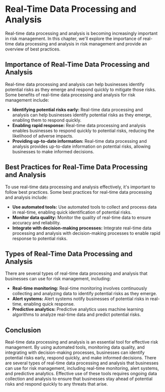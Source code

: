 Real-Time Data Processing and Analysis
=================================================================================================

Real-time data processing and analysis is becoming increasingly important in risk management. In this chapter, we'll explore the importance of real-time data processing and analysis in risk management and provide an overview of best practices.

Importance of Real-Time Data Processing and Analysis
----------------------------------------------------

Real-time data processing and analysis can help businesses identify potential risks as they emerge and respond quickly to mitigate those risks. Some benefits of real-time data processing and analysis for risk management include:

* **Identifying potential risks early:** Real-time data processing and analysis can help businesses identify potential risks as they emerge, enabling them to respond quickly.
* **Enabling rapid response:** Real-time data processing and analysis enables businesses to respond quickly to potential risks, reducing the likelihood of adverse impacts.
* **Providing up-to-date information:** Real-time data processing and analysis provides up-to-date information on potential risks, allowing businesses to make informed decisions.

Best Practices for Real-Time Data Processing and Analysis
---------------------------------------------------------

To use real-time data processing and analysis effectively, it's important to follow best practices. Some best practices for real-time data processing and analysis include:

* **Use automated tools:** Use automated tools to collect and process data in real-time, enabling quick identification of potential risks.
* **Monitor data quality:** Monitor the quality of real-time data to ensure accuracy and reliability.
* **Integrate with decision-making processes:** Integrate real-time data processing and analysis with decision-making processes to enable rapid response to potential risks.

Types of Real-Time Data Processing and Analysis
-----------------------------------------------

There are several types of real-time data processing and analysis that businesses can use for risk management, including:

* **Real-time monitoring:** Real-time monitoring involves continuously collecting and analyzing data to identify potential risks as they emerge.
* **Alert systems:** Alert systems notify businesses of potential risks in real-time, enabling quick response.
* **Predictive analytics:** Predictive analytics uses machine learning algorithms to analyze real-time data and predict potential risks.

Conclusion
----------

Real-time data processing and analysis is an essential tool for effective risk management. By using automated tools, monitoring data quality, and integrating with decision-making processes, businesses can identify potential risks early, respond quickly, and make informed decisions. There are several types of real-time data processing and analysis that businesses can use for risk management, including real-time monitoring, alert systems, and predictive analytics. Effective use of these tools requires ongoing data collection and analysis to ensure that businesses stay ahead of potential risks and respond quickly to any threats that arise.
